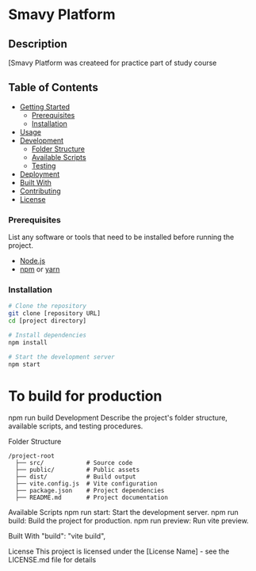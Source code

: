 # Smavy Platform

## Description

[Smavy Platform was createed for practice part of study course

## Table of Contents

- [Getting Started](#getting-started)
  - [Prerequisites](#prerequisites)
  - [Installation](#installation)
- [Usage](#usage)
- [Development](#development)
  - [Folder Structure](#folder-structure)
  - [Available Scripts](#available-scripts)
  - [Testing](#testing)
- [Deployment](#deployment)
- [Built With](#built-with)
- [Contributing](#contributing)
- [License](#license)

### Prerequisites

List any software or tools that need to be installed before running the project.

- [Node.js](https://nodejs.org/)
- [npm](https://www.npmjs.com/) or [yarn](https://yarnpkg.com/)

### Installation

```bash
# Clone the repository
git clone [repository URL]
cd [project directory]

# Install dependencies
npm install

# Start the development server
npm start

```
# To build for production
npm run build
Development
Describe the project's folder structure, available scripts, and testing procedures.

Folder Structure
```
/project-root
  ├── src/            # Source code
  ├── public/         # Public assets
  ├── dist/           # Build output
  ├── vite.config.js  # Vite configuration
  ├── package.json    # Project dependencies
  ├── README.md       # Project documentation
```
Available Scripts
npm run start: Start the development server.
npm run build: Build the project for production.
npm run preview: Run vite preview.

Built With
"build": "vite build",


License
This project is licensed under the [License Name] - see the LICENSE.md file for details
